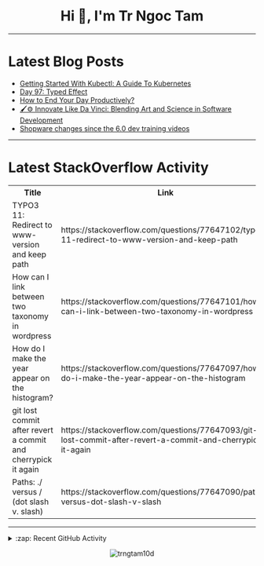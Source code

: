 <h1 align="center">Hi 👋, I'm Tr Ngoc Tam</h1>

---

# Latest Blog Posts
<!-- BLOG-POST-LIST:START -->
- [Getting Started With Kubectl: A Guide To Kubernetes](https://dev.to/fizy_hector/getting-started-with-kubectl-a-guide-to-kubernetes-2e7n)
- [Day 97: Typed Effect](https://dev.to/dhrn/day-97-typed-effect-4lcb)
- [How to End Your Day Productively?](https://dev.to/devteam/how-to-end-your-day-productively-4jpi)
- [🖌️⚙️ Innovate Like Da Vinci: Blending Art and Science in Software Development](https://dev.to/kiselitza/innovate-like-da-vinci-blending-art-and-science-in-software-development-2b20)
- [Shopware changes since the 6.0 dev training videos](https://dev.to/ingosteinke/shopware-changes-since-the-60-dev-training-videos-481o)
<!-- BLOG-POST-LIST:END -->

---

# Latest StackOverflow Activity
<table>
  <tr><th>Title</th><th>Link</th></tr>
  <!-- STACKOVERFLOW:START --><tr><td>TYPO3 11: Redirect to www-version and keep path</td><td>https://stackoverflow.com/questions/77647102/typo3-11-redirect-to-www-version-and-keep-path</td></tr><tr><td>How can I link between two taxonomy in wordpress</td><td>https://stackoverflow.com/questions/77647101/how-can-i-link-between-two-taxonomy-in-wordpress</td></tr><tr><td>How do I make the year appear on the histogram?</td><td>https://stackoverflow.com/questions/77647097/how-do-i-make-the-year-appear-on-the-histogram</td></tr><tr><td>git lost commit after revert a commit and cherrypick it again</td><td>https://stackoverflow.com/questions/77647093/git-lost-commit-after-revert-a-commit-and-cherrypick-it-again</td></tr><tr><td>Paths: ./ versus / &lpar;dot slash v. slash&rpar;</td><td>https://stackoverflow.com/questions/77647090/paths-versus-dot-slash-v-slash</td></tr><!-- STACKOVERFLOW:END -->
</table>

---

<details>
  <summary>:zap: Recent GitHub Activity</summary>
  
<!--START_SECTION:activity-->
<!--END_SECTION:activity-->

</details>

<p align="center"><img align="center" src="https://github-readme-streak-stats.herokuapp.com/?user=trngtam10d&" alt="trngtam10d" /></p>